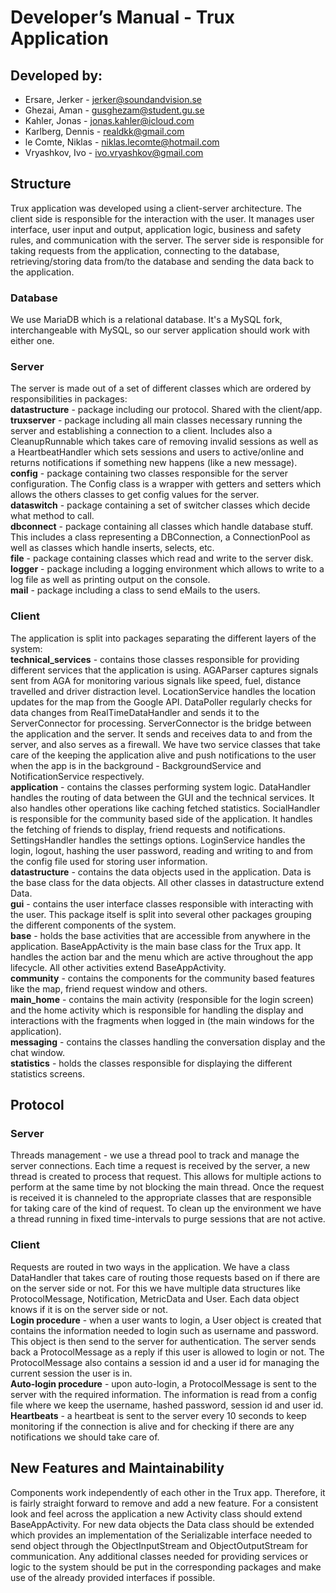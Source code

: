 # Developer’s Manual - Trux Application
## Developed by:
* Ersare, Jerker - <jerker@soundandvision.se>
* Ghezai, Aman - <gusghezam@student.gu.se>
* Kahler, Jonas - <jonas.kahler@icloud.com>
* Karlberg, Dennis - <realdkk@gmail.com>
* le Comte, Niklas - <niklas.lecomte@hotmail.com>
* Vryashkov, Ivo - <ivo.vryashkov@gmail.com>

## Structure
Trux application was developed using a client-server architecture. The client side is responsible for the interaction with the user. It manages user interface, user input and output, application logic, business and safety rules, and communication with the server. The server side is responsible for taking requests from the application, connecting to the database, retrieving/storing data from/to the database and sending the data back to the application.

### Database
We use MariaDB which is a relational database. It's a MySQL fork, interchangeable with MySQL, so our server application should work with either one.

### Server
The server is made out of a set of different classes which are ordered by responsibilities in packages: <br>
<b>datastructure</b> - package including our protocol. Shared with the client/app.<br>
<b>truxserver</b> - package including all main classes necessary running the server and establishing a connection to a client. Includes also a CleanupRunnable which takes care of removing invalid sessions as well as a HeartbeatHandler which sets sessions and users to active/online and returns notifications if something new happens (like a new message).<br>
<b>config</b> - package containing two classes responsible for the server configuration. The Config class is a wrapper with getters and setters which allows the others classes to get config values for the server.<br>
<b>dataswitch</b> - package containing a set of switcher classes which decide what method to call.<br>
<b>dbconnect</b> - package containing all classes which handle database stuff. This includes a class representing a DBConnection, a ConnectionPool as well as classes which handle inserts, selects, etc.<br>
<b>file</b> - package containing classes which read and write to the server disk.<br>
<b>logger</b> - package including a logging environment which allows to write to a log file as well as printing output on the console.<br>
<b>mail</b> - package including a class to send eMails to the users.<br>


### Client
The application is split into packages separating the different layers of the system:<br>
<b>technical_services</b> - contains those classes responsible for providing different services that the application is using. AGAParser captures signals sent from AGA for monitoring various signals like speed, fuel, distance travelled and driver distraction level. LocationService handles the location updates for the map from the Google API. DataPoller regularly checks for data changes from RealTimeDataHandler and sends it to the ServerConnector for processing. ServerConnector is the bridge between the application and the server. It sends and receives data to and from the server, and also serves as a firewall. We have two service classes that take care of the keeping the application alive and push notifications to the user when the app is in the background - BackgroundService and NotificationService respectively.<br>
<b>application</b> - contains the classes performing system logic. DataHandler handles the routing of data between the GUI and the technical services. It also handles other operations like caching fetched statistics. SocialHandler is responsible for the community based side of the application. It handles the fetching of friends to display, friend requests and notifications. SettingsHandler handles the settings options. LoginService handles the login, logout, hashing the user password, reading and writing to and from the config file used for storing user information.<br>
<b>datastructure</b> - contains the data objects used in the application. Data is the base class for the data objects. All other classes in datastructure extend Data.<br>
<b>gui</b> - contains the user interface classes responsible with interacting with the user. This package itself is split into several other packages grouping the different components of the system.<br>
<b>base</b> - holds the base activities that are accessible from anywhere in the     application. BaseAppActivity is the main base class for the Trux app. It handles the action bar and the menu which are active throughout the app lifecycle. All other activities extend BaseAppActivity.<br>
<b>community</b> - contains the components for the community based features like the map, friend request window and others.<br>
<b>main_home</b> - contains the main activity (responsible for the login screen) and the home activity which is responsible for handling the display and interactions with the fragments when logged in (the main windows for the application).<br>
<b>messaging</b> - contains the classes handling the conversation display and the chat window.<br>
<b>statistics</b> - holds the classes responsible for displaying the different statistics screens.<br>     

## Protocol
### Server  
Threads management - we use a thread pool to track and manage the server connections. Each time a request is received by the server, a new thread is created to process that request. This allows for multiple actions to perform at the same time by not blocking the main thread. Once the request is received it is channeled to the appropriate classes that are responsible for taking care of the kind of request. To clean up the environment we have a thread running in fixed time-intervals to purge sessions that are not active. 

### Client
Requests are routed in two ways in the application. We have a class DataHandler that takes care of routing those requests based on if there are on the server side or not. For this we have multiple data structures like ProtocolMessage, Notification, MetricData and User. Each data object knows if it is on the server side or not.<br>
<b>Login procedure</b> - when a user wants to login, a User object is created that contains the information needed to login such as username and password. This object is then send to the server for authentication. The server sends back a ProtocolMessage as a reply if this user is allowed to login or not. The ProtocolMessage also contains a session id and a user id for managing the current session the user is in.<br>
<b>Auto-login procedure</b> - upon auto-login, a ProtocolMessage is sent to the server with the required information. The information is read from a config file where we keep the username, hashed password, session id and user id.<br>
<b>Heartbeats</b> - a heartbeat is sent to the server every 10 seconds to keep monitoring if the connection is alive and for checking if there are any notifications we should take care of.<br>

## New Features and Maintainability
Components work independently of each other in the Trux app. Therefore, it is fairly straight forward to remove and add a new feature. For a consistent look and feel across the application a new Activity class should extend BaseAppActivity. For new data objects the Data class should be extended which provides an implementation of the Serializable interface needed to send object through the ObjectInputStream and ObjectOutputStream for communication. Any additional classes needed for providing services or logic to the system should be put in the corresponding packages and make use of the already provided interfaces if possible.
